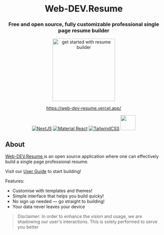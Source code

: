 <div align="center">

# Web-DEV.Resume 


### Free and open source, fully customizable professional single page resume builder

<a href="https://web-dev-resume.vercel.app/"><img src="https://user-images.githubusercontent.com/12962887/201484876-75290af9-ccd6-4f6d-be96-6a8fb4f20c4b.png" alt="get started with resume builder" height="200" widdth="330" />

https://web-dev-resume.vercel.app/

[![NextJS](https://skillicons.dev/icons?i=nextjs)](https://nextjs.org/)
[![Material React](https://skillicons.dev/icons?i=materialui)](https://mui.com/)
[![TailwindCSS](https://skillicons.dev/icons?i=tailwind)](https://tailwindcss.com/)
<a href="https://github.com/pmndrs/zustand"><img src="http://s3.amazonaws.com/pix.iemoji.com/images/emoji/apple/ios-12/256/bear-face.png" alt="" height="48" width="48" /></a>

</div>

## About

[Web-DEV.Resume ](https://web-dev-resume.vercel.app/) is an open source application where one can effectively build a single page professional resume.

Visit our [User Guide](USER_GUIDE.md) to start building!

Features:

- Customise with templates and themes!
- Simple interface that helps you build quicky!
- No sign up needed — go straight to building!
- Your data never leaves your device

> Disclaimer: In order to enhance the vision and usage, we are shadowing our user's interactions. This is solely performed to serve you better
